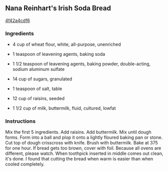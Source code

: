 ## Nana Reinhart's Irish Soda Bread

[4f42a4cdf6](http://www.food.com/recipe/nana-reinharts-irish-soda-bread-514505)

### Ingredients

 - 4 cup of wheat flour, white, all-purpose, unenriched

 - 1 teaspoon of leavening agents, baking soda

 - 1 1/2 teaspoon of leavening agents, baking powder, double-acting, sodium aluminum sulfate

 - 14 cup of sugars, granulated

 - 1 teaspoon of salt, table

 - 12 cup of raisins, seeded

 - 1 1/2 cup of milk, buttermilk, fluid, cultured, lowfat

### Instructions

Mix the first 5 ingredients. Add raisins. Add buttermilk. Mix until dough forms. Form into a ball and plop it onto a lightly floured baking pan or stone. Cut top of dough crisscross with knife. Brush with buttermilk. Bake at 375 for one hour. If bread gets too brown, cover with foil. Because all ovens are different, please watch. When toothpick inserted in middle comes out clean, it's done. I found that cutting the bread when warm is easier than when cooled completely.